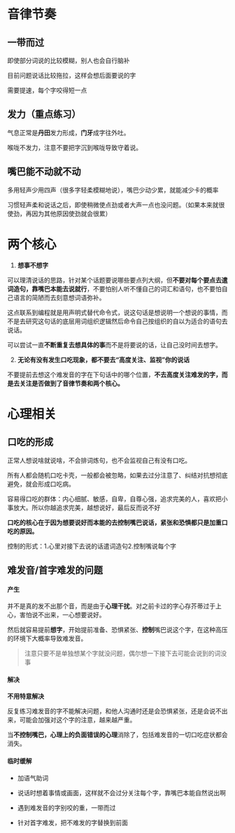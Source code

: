 # 音律节奏

## 一带而过

即使部分词说的比较模糊，别人也会自行脑补

目前问题说话比较拖拉，这样会想后面要说的字

需要提速，每个字咬得短一点

## 发力（重点练习）

气息正常是**丹田**发力形成，**门牙**成字往外吐。

喉咙不发力，注意不要把字沉到喉咙导致守着说。

## 嘴巴能不动就不动

多用轻声少用四声（很多字轻柔模糊地说），嘴巴少动少累，就能减少卡的概率

习惯轻声柔和说话之后，即使稍微使点劲或者大声一点也没问题。（如果本来就很使劲，再因为其他原因使劲就会很累）

# 两个核心

1. **想事不想字**

可以理清说话的思路，针对某个话题要说哪些要点列大纲，但**不要对每个要点去遣词造句，靠嘴巴本能去说就行**，不要怕别人听不懂自己的词汇和语句，也不要怕自己语言的简陋而去刻意想词语弥补。

这点联系到编程就是用声明式替代命令式，说这句话是想说明一个想说的事情，而不是去研究这句话的底层用词组织逻辑然后命令自己按组织的自以为适合的语句去说话。

可以尝试一直**不断重复去想具体的事**而不是将要说的话，让自己没时间去想字。

2. **无论有没有发生口吃现象，都不要去“高度关注、监视”你的说话**

不要提前去想这个难发音的字在下句话中的哪个位置，**不去高度关注难发的字，而是去关注是否做到了音律节奏和两个核心。**

# 心理相关

## 口吃的形成

正常人想说啥就说啥，不会排词炼句，也不会监视自己有没有口吃。

所有人都会随机口吃卡壳，一般都会被忽略，如果去过分注意了、纠结对抗想彻底避免，就会形成口吃病。

容易得口吃的群体：内心细腻、敏感，自卑，自尊心强，追求完美的人，喜欢把小事放大。所以你越追求完美，越想说好，最后反而说不好

**口吃的核心在于因为想要说好而本能的去控制嘴巴说话，紧张和恐惧都只是加重口吃的原因。**

控制的形式：1.心里对接下去说的话遣词造句2.控制嘴说每个字

## 难发音/首字难发的问题

#### 产生

并不是真的发不出那个音，而是由于**心理干扰**。对之前卡过的字心存芥蒂过于上心，害怕说不出来，一心想要说好。

然后就容易提前**想字**，开始提前准备、恐惧紧张、**控制**嘴巴说这个字，在这种高压的环境下大概率导致难发音。

> 注意只要不是单独想某个字就没问题，偶尔想一下接下去可能会说到的词没事

#### 解决

**不用特意解决**

反复练习难发音的字不能解决问题，和他人沟通时还是会恐惧紧张，还是会说不出来，可能会加强对这个字的注意，越来越严重。

当**不控制嘴巴，心理上的负面错误的心理**消除了，包括难发音的一切口吃症状都会消失。

#### 临时缓解

- 加语气助词

- 说话时想着事情或画面，这样就不会过分关注每个字，靠嘴巴本能自然说出啊

- 遇到难发音的字别咬的重，一带而过
- 针对首字难发，把不难发的字替换到前面

